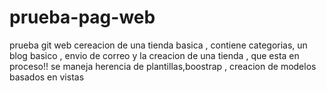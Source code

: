 # prueba-pag-web
prueba git web
cereacion de una tienda basica , contiene categorias, un blog basico , envio de correo y la creacion de una tienda , que esta en proceso!!
se maneja herencia de plantillas,boostrap , creacion de modelos basados en vistas 
